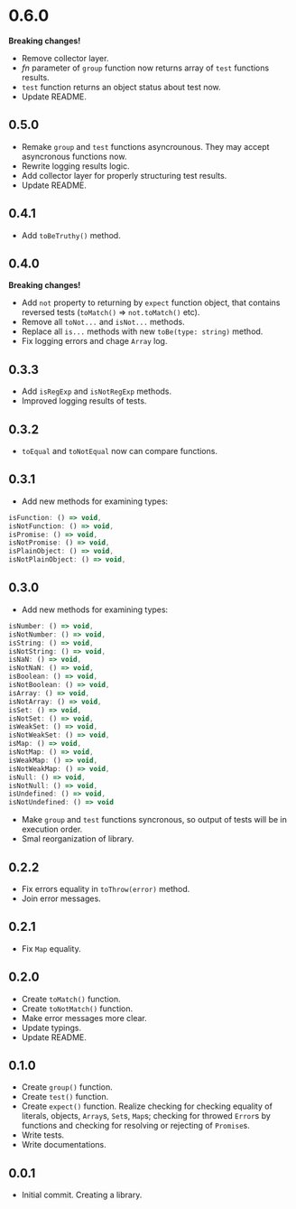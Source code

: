 # 0.6.0

**Breaking changes!**
- Remove collector layer.
- *fn* parameter of `group` function now returns array of `test` functions results.
- `test` function returns an object status about test now.
- Update README.

## 0.5.0

- Remake `group` and `test` functions asyncrounous. They may accept asyncronous functions now.
- Rewrite logging results logic.
- Add collector layer for properly structuring test results.
- Update README.

## 0.4.1

- Add `toBeTruthy()` method.

## 0.4.0

**Breaking changes!**
- Add `not` property to returning by `expect` function object, that contains reversed tests (`toMatch()` => `not.toMatch()` etc).
- Remove all `toNot...` and `isNot...` methods.
- Replace all `is...` methods with new `toBe(type: string)` method.
- Fix logging errors and chage `Array` log.

## 0.3.3

- Add `isRegExp` and `isNotRegExp` methods.
- Improved logging results of tests.

## 0.3.2

- `toEqual` and `toNotEqual` now can compare functions.

## 0.3.1

- Add new methods for examining types:
```javascript
isFunction: () => void,
isNotFunction: () => void,
isPromise: () => void,
isNotPromise: () => void,
isPlainObject: () => void,
isNotPlainObject: () => void,
```

## 0.3.0

- Add new methods for examining types:
```javascript
isNumber: () => void,
isNotNumber: () => void,
isString: () => void,
isNotString: () => void,
isNaN: () => void,
isNotNaN: () => void,
isBoolean: () => void,
isNotBoolean: () => void,
isArray: () => void,
isNotArray: () => void,
isSet: () => void,
isNotSet: () => void,
isWeakSet: () => void,
isNotWeakSet: () => void,
isMap: () => void,
isNotMap: () => void,
isWeakMap: () => void,
isNotWeakMap: () => void,
isNull: () => void,
isNotNull: () => void,
isUndefined: () => void,
isNotUndefined: () => void
```
- Make `group` and `test` functions syncronous, so output of tests will be in execution order.
- Smal reorganization of library.

## 0.2.2

- Fix errors equality in `toThrow(error)` method.
- Join error messages.

## 0.2.1

- Fix `Map` equality.

## 0.2.0

- Create `toMatch()` function.
- Create `toNotMatch()` function.
- Make error messages more clear.
- Update typings.
- Update README.

## 0.1.0

- Create `group()` function.
- Create `test()` function.
- Create `expect()` function. Realize checking for checking equality of literals, objects, `Array`s, `Set`s, `Map`s; checking for throwed `Error`s by functions and checking for resolving or rejecting of `Promise`s.
- Write tests.
- Write documentations.

## 0.0.1

- Initial commit. Creating a library.